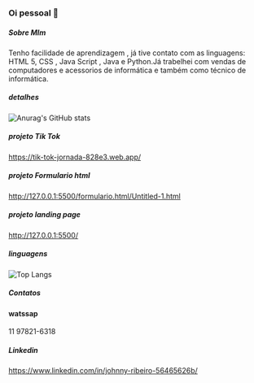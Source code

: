### Oi pessoal 👋

##### Sobre MIm
Tenho facilidade de aprendizagem , já tive contato com as linguagens: HTML 5, CSS , Java Script , Java e Python.Já trabelhei com vendas de computadores e acessorios de informática  e também como técnico de informática.

##### detalhes 
![Anurag's GitHub stats](https://github-readme-stats.vercel.app/api?username=johnnyribeirobezerra&show_icons=true&theme=merko)

##### projeto Tik Tok
 https://tik-tok-jornada-828e3.web.app/ 
 ##### projeto Formulario html
 http://127.0.0.1:5500/formulario.html/Untitled-1.html

##### projeto landing page
http://127.0.0.1:5500/
 


##### linguagens
![Top Langs](https://github-readme-stats.vercel.app/api/top-langs/?username=johnnyribeirobezerra&exclude_repo=Projeto-tik-tok-readme-stats,anuraghazra.github.io)

##### Contatos
#### watssap
11 97821-6318
##### Linkedin
 https://www.linkedin.com/in/johnny-ribeiro-56465626b/



